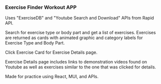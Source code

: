 ### Exercise Finder Workout APP

Uses "ExerciseDB" and "Youtube Search and Download" APIs from Rapid API.

Search for exercise type or body part and get a list of exercises.
Exercises are returned as cards with animated graphic and category labels for Exercise Type and Body Part.

Click Exercise Card for Exercise Details page.

Exercise Details page includes links to demonstration videos found on Youtube as well as exercises
similar to the one that was clicked for details.

Made for practice using React, MUI, and APIs.
